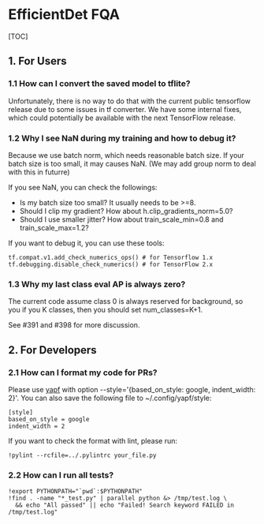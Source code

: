 # EfficientDet FQA

<!--*
# Document freshness: For more information, see go/fresh-source.
freshness: { owner: 'tanmingxing' reviewed: '2020-05-09' }
*-->

[TOC]

## 1. For Users

### 1.1 How can I convert the saved model to tflite?

Unfortunately, there is no way to do that with the current public tensorflow
release due to some issues in tf converter. We have some internal fixes, which
could potentially be available with the next TensorFlow release.

### 1.2 Why I see NaN during my training and how to debug it?

Because we use batch norm, which needs reasonable batch size. If your batch size
is too small, it may causes NaN. (We may add group norm to deal with this in
futurre)

If you see NaN, you can check the followings:

  - Is my batch size too small? It usually needs to be >=8.
  - Should I clip my gradient? How about h.clip_gradients_norm=5.0?
  - Should I use smaller jitter? How about train_scale_min=0.8 and train_scale_max=1.2?
  
If you want to debug it, you can use these tools:

```
tf.compat.v1.add_check_numerics_ops() # for Tensorflow 1.x
tf.debugging.disable_check_numerics() # for TensorFlow 2.x
```

### 1.3 Why my last class eval AP is always zero?

The current code assume class 0 is always reserved for background, so you if you K classes, then you should set num_classes=K+1.

See #391 and #398 for more discussion.


## 2. For Developers

### 2.1 How can I format my code for PRs?

Please use [yapf](https://github.com/google/yapf) with option
--style='{based_on_style: google, indent_width: 2}'. You can also save the
following file to ~/.config/yapf/style:

    [style]
    based_on_style = google
    indent_width = 2

If you want to check the format with lint, please run:

    !pylint --rcfile=../.pylintrc your_file.py

### 2.2 How can I run all tests?

    !export PYTHONPATH="`pwd`:$PYTHONPATH"
    !find . -name "*_test.py" | parallel python &> /tmp/test.log \
      && echo "All passed" || echo "Failed! Search keyword FAILED in /tmp/test.log"
